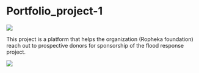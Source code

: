 # Portfolio_project-1 
![](https://github.com/Adeboye22/alxProject-rophekaFoundation.github.io/blob/5b9a82615331addff80c02f256fd74e2d0981273/Images/Logo_rophekaFoundation.png)

This project is a platform that helps the organization (Ropheka foundation) reach out to prospective donors for sponsorship of the flood response project.


![](https://github.com/Adeboye22/alxProject-rophekaFoundation.github.io/blob/bea46069b1325a45b69cfcbd5a6ca69ca05427da/Screenshot%20(12).png)
